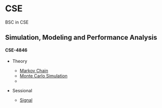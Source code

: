 # CSE
BSC in CSE

## Simulation, Modeling and Performance Analysis
#### CSE-4846

- Theory
  - [Markov Chain](https://en.wikipedia.org/wiki/Markov_chain)
  - [Monte Carlo Simulation](https://en.wikipedia.org/wiki/Monte_Carlo_method)
  - 

- Sessional
  - [Signal]()
